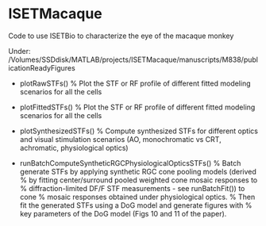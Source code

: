 # ISETMacaque
Code to use ISETBio to characterize the eye of the macaque monkey



Under: /Volumes/SSDdisk/MATLAB/projects/ISETMacaque/manuscripts/M838/publicationReadyFigures
- plotRawSTFs()
% Plot the STF or RF profile of different fitted modeling scenarios for all the cells

- plotFittedSTFs()
% Plot the STF or RF profile of different fitted modeling scenarios for all the cells 

- plotSynthesizedSTFs()
% Compute synthesized STFs for different optics and visual stimulation scenarios (AO, monochromatic vs CRT, achromatic, physiological optics)


- runBatchComputeSyntheticRGCPhysiologicalOpticsSTFs()
% Batch generate STFs by applying synthetic RGC cone pooling models (derived 
%   by fitting center/surround pooled  weighted cone mosaic responses to 
%   diffraction-limited DF/F STF measurements - see runBatchFit()) to cone 
%   mosaic responses obtained under physiological optics. 
%   Then fit the generated STFs using a DoG model and generate figures with 
%   key parameters of the DoG model (Figs 10 and 11 of the paper).
